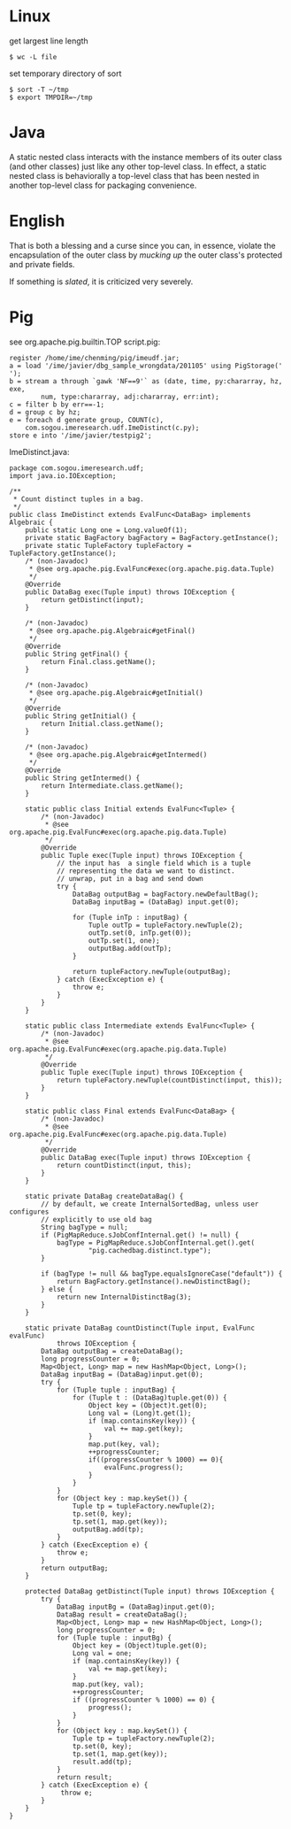 Linux
====
get largest line length

    $ wc -L file

set temporary directory of sort

    $ sort -T ~/tmp
    $ export TMPDIR=~/tmp

Java 
====
A static nested class interacts with the instance members of its outer
class (and other classes) just like any other top-level class. In effect, a
static nested class is behaviorally a top-level class that has been nested in
another top-level class for packaging convenience. 




English
====
That is both a blessing and a curse since you can, in essence, violate the
encapsulation of the outer class by *mucking up* the outer class's protected and
private fields. 

If something is *slated*, it is criticized very severely.


Pig
====
see org.apache.pig.builtin.TOP
script.pig: 

    register /home/ime/chenming/pig/imeudf.jar;
    a = load '/ime/javier/dbg_sample_wrongdata/201105' using PigStorage(' '); 
    b = stream a through `gawk 'NF==9'` as (date, time, py:chararray, hz, exe,
            num, type:chararray, adj:chararray, err:int);
    c = filter b by err==-1;
    d = group c by hz; 
    e = foreach d generate group, COUNT(c), 
        com.sogou.imeresearch.udf.ImeDistinct(c.py);
    store e into '/ime/javier/testpig2';

ImeDistinct.java:

    package com.sogou.imeresearch.udf;
    import java.io.IOException;

    /**
     * Count distinct tuples in a bag.
     */
    public class ImeDistinct extends EvalFunc<DataBag> implements Algebraic {
        public static Long one = Long.valueOf(1);
        private static BagFactory bagFactory = BagFactory.getInstance();
        private static TupleFactory tupleFactory = TupleFactory.getInstance();
        /* (non-Javadoc)
         * @see org.apache.pig.EvalFunc#exec(org.apache.pig.data.Tuple)
         */
        @Override
        public DataBag exec(Tuple input) throws IOException {
            return getDistinct(input);
        }

        /* (non-Javadoc)
         * @see org.apache.pig.Algebraic#getFinal()
         */
        @Override
        public String getFinal() {
            return Final.class.getName();
        }

        /* (non-Javadoc)
         * @see org.apache.pig.Algebraic#getInitial()
         */
        @Override
        public String getInitial() {
            return Initial.class.getName();
        }

        /* (non-Javadoc)
         * @see org.apache.pig.Algebraic#getIntermed()
         */
        @Override
        public String getIntermed() {
            return Intermediate.class.getName();
        }

        static public class Initial extends EvalFunc<Tuple> {
            /* (non-Javadoc)
             * @see org.apache.pig.EvalFunc#exec(org.apache.pig.data.Tuple)
             */
            @Override
            public Tuple exec(Tuple input) throws IOException {
                // the input has  a single field which is a tuple
                // representing the data we want to distinct. 
                // unwrap, put in a bag and send down
                try {
                    DataBag outputBag = bagFactory.newDefaultBag();
                    DataBag inputBag = (DataBag) input.get(0);
                    
                    for (Tuple inTp : inputBag) {
                        Tuple outTp = tupleFactory.newTuple(2);
                        outTp.set(0, inTp.get(0));
                        outTp.set(1, one);
                        outputBag.add(outTp);
                    }
                    
                    return tupleFactory.newTuple(outputBag);
                } catch (ExecException e) {
                    throw e;
                }
            }
        }

        static public class Intermediate extends EvalFunc<Tuple> {
            /* (non-Javadoc)
             * @see org.apache.pig.EvalFunc#exec(org.apache.pig.data.Tuple)
             */
            @Override
            public Tuple exec(Tuple input) throws IOException {
                return tupleFactory.newTuple(countDistinct(input, this));
            }
        }

        static public class Final extends EvalFunc<DataBag> {
            /* (non-Javadoc)
             * @see org.apache.pig.EvalFunc#exec(org.apache.pig.data.Tuple)
             */
            @Override
            public DataBag exec(Tuple input) throws IOException {
                return countDistinct(input, this);
            }
        }
        
        static private DataBag createDataBag() {
            // by default, we create InternalSortedBag, unless user configures
            // explicitly to use old bag
            String bagType = null;
            if (PigMapReduce.sJobConfInternal.get() != null) {     
                bagType = PigMapReduce.sJobConfInternal.get().get(
                        "pig.cachedbag.distinct.type");       			
            }
                          
            if (bagType != null && bagType.equalsIgnoreCase("default")) {
                return BagFactory.getInstance().newDistinctBag();
            } else {   	    	
                return new InternalDistinctBag(3);
            }
        }
        
        static private DataBag countDistinct(Tuple input, EvalFunc evalFunc) 
                throws IOException {
            DataBag outputBag = createDataBag();
            long progressCounter = 0;
            Map<Object, Long> map = new HashMap<Object, Long>();
            DataBag inputBag = (DataBag)input.get(0);
            try {
                for (Tuple tuple : inputBag) {
                    for (Tuple t : (DataBag)tuple.get(0)) {
                        Object key = (Object)t.get(0);
                        Long val = (Long)t.get(1);
                        if (map.containsKey(key)) {
                            val += map.get(key);
                        }
                        map.put(key, val);
                        ++progressCounter;
                        if((progressCounter % 1000) == 0){
                            evalFunc.progress();
                        }
                    }
                }
                for (Object key : map.keySet()) {
                    Tuple tp = tupleFactory.newTuple(2);
                    tp.set(0, key);
                    tp.set(1, map.get(key));
                    outputBag.add(tp);
                }
            } catch (ExecException e) {
                throw e;
            }
            return outputBag;
        }

        protected DataBag getDistinct(Tuple input) throws IOException {
            try {
                DataBag inputBg = (DataBag)input.get(0);
                DataBag result = createDataBag();
                Map<Object, Long> map = new HashMap<Object, Long>();
                long progressCounter = 0;
                for (Tuple tuple : inputBg) {
                    Object key = (Object)tuple.get(0);
                    Long val = one;
                    if (map.containsKey(key)) {
                        val += map.get(key);
                    }
                    map.put(key, val);
                    ++progressCounter;
                    if ((progressCounter % 1000) == 0) {
                        progress();
                    }
                }
                for (Object key : map.keySet()) {
                    Tuple tp = tupleFactory.newTuple(2);
                    tp.set(0, key);
                    tp.set(1, map.get(key));
                    result.add(tp);
                }
                return result;
            } catch (ExecException e) {
                 throw e;
            }
        }
    }
